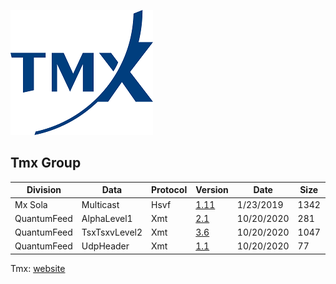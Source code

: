[![Tmx](https://github.com/Open-Markets-Initiative/Directory/blob/main/Images/Tmx.png)](https://www.tmx.com/)


## Tmx Group

| Division | Data | Protocol | Version | Date | Size | Testing | Specification |
| --- | --- | --- | --- | --- | --- | --- | --- |
| Mx Sola | Multicast | Hsvf | [1.11][Tmx.Mx.Sola.Multicast.Hsvf.v1.11.Structs] | 1/23/2019 | 1342 | Untested | [url][Tmx.Mx.Sola.Multicast.Hsvf.v1.11.Url] - [pdf][Tmx.Mx.Sola.Multicast.Hsvf.v1.11.Pdf] |
| QuantumFeed | AlphaLevel1 | Xmt | [2.1][Tmx.QuantumFeed.AlphaLevel1.Xmt.v2.1.Structs] | 10/20/2020 | 281 | Beta | [url][Tmx.QuantumFeed.AlphaLevel1.Xmt.v2.1.Url] - [pdf][Tmx.QuantumFeed.AlphaLevel1.Xmt.v2.1.Pdf] |
| QuantumFeed | TsxTsxvLevel2 | Xmt | [3.6][Tmx.QuantumFeed.TsxTsxvLevel2.Xmt.v3.6.Structs] | 10/20/2020 | 1047 | Beta | [url][Tmx.QuantumFeed.TsxTsxvLevel2.Xmt.v3.6.Url] - [pdf][Tmx.QuantumFeed.TsxTsxvLevel2.Xmt.v3.6.Pdf] |
| QuantumFeed | UdpHeader | Xmt | [1.1][Tmx.QuantumFeed.UdpHeader.Xmt.v1.1.Structs] | 10/20/2020 | 77 | Verified | [url][Tmx.QuantumFeed.UdpHeader.Xmt.v1.1.Url] |


Tmx: [website](https://www.tmx.com/ "Go to Tmx Group")


[Tmx.Mx.Sola.Multicast.Hsvf.v1.11.Structs]: https://github.com/Open-Markets-Initiative/c-structs/blob/main/tmx/Tmx.Mx.Sola.Multicast.Hsvf.v1.11.h "Tmx Mx Sola Multicast Hsvf v1.11 C# Parsers Source File"
[Tmx.Mx.Sola.Multicast.Hsvf.v1.11.Url]: https://www.tmxwebstore.com/ "Tmx Group 1.11 Url"
[Tmx.Mx.Sola.Multicast.Hsvf.v1.11.Pdf]: https://github.com/Open-Markets-Initiative/Directory/blob/main/Specifications/Tmx/ "Tmx Group 1.11 Pdf"
[Tmx.QuantumFeed.AlphaLevel1.Xmt.v2.1.Structs]: https://github.com/Open-Markets-Initiative/c-structs/blob/main/tmx/Tmx.QuantumFeed.AlphaLevel1.Xmt.v2.1.h "Tmx QuantumFeed AlphaLevel1 Xmt v2.1 C# Parsers Source File"
[Tmx.QuantumFeed.AlphaLevel1.Xmt.v2.1.Url]: https://www.tmxwebstore.com/ "Tmx Group 2.1 Url"
[Tmx.QuantumFeed.AlphaLevel1.Xmt.v2.1.Pdf]: https://github.com/Open-Markets-Initiative/Directory/blob/main/Specifications/Tmx/ "Tmx Group 2.1 Pdf"
[Tmx.QuantumFeed.TsxTsxvLevel2.Xmt.v3.6.Structs]: https://github.com/Open-Markets-Initiative/c-structs/blob/main/tmx/Tmx.QuantumFeed.TsxTsxvLevel2.Xmt.v3.6.h "Tmx QuantumFeed TsxTsxvLevel2 Xmt v3.6 C# Parsers Source File"
[Tmx.QuantumFeed.TsxTsxvLevel2.Xmt.v3.6.Url]: https://www.tmxwebstore.com/ "Tmx Group 3.6 Url"
[Tmx.QuantumFeed.TsxTsxvLevel2.Xmt.v3.6.Pdf]: https://github.com/Open-Markets-Initiative/Directory/blob/main/Specifications/Tmx/ "Tmx Group 3.6 Pdf"
[Tmx.QuantumFeed.UdpHeader.Xmt.v1.1.Structs]: https://github.com/Open-Markets-Initiative/c-structs/blob/main/tmx/Tmx.QuantumFeed.UdpHeader.Xmt.v1.1.h "Tmx QuantumFeed UdpHeader Xmt v1.1 C# Parsers Source File"
[Tmx.QuantumFeed.UdpHeader.Xmt.v1.1.Url]: https://github.com/Open-Markets-Initiative/Directory/blob/main/Specifications/Tmx/ReadMe.md "Tmx Group 1.1 Url"

